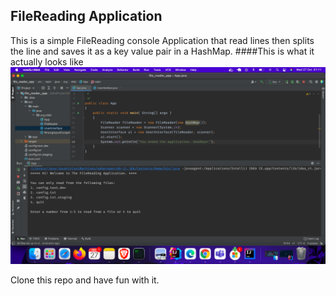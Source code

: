 ## FileReading Application
This is a simple FileReading console Application that read lines then 
splits the line and saves it as a key value pair in a HashMap.
####This is what it actually looks like
![sample image](sample.png)

Clone this repo and have fun with it.